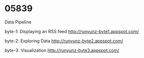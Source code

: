 05839
=====

Data Pipeline

byte-1: Displaying an RSS feed
http://runyunz-byte1.appspot.com/
 
byte-2: Exploring Data
http://runyunz-byte2.appspot.com/

byte-3: Visualization
http://runyunz-byte3.appspot.com/
